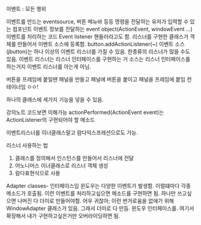 이벤트 : 모든 행위

이벤트를 만드는 eventsource, 버튼 메뉴바 등등 명령을 전달하는 유저가 입력할 수 있는 컴포넌트
이벤트 정보를 전달하는 event object(ActionEvent, windowEvent ...)
이벤트를 처리하는 코드 Event listener 핸들러라고도 함.
리스너를 구현한 클래스가 객체를 만들어서 이벤트 소스에 등록함. button.addActionListener(~)
이벤트 소스(jbutton)는 하나 이상의 이벤트 리스너를 가질 수 있음. 한종류의 리스너가 많을 수도 있음.
이벤트 리스너는 리스너 인터페이스를 구현하는 거
소스는 리스너 인터페이스를 하는거지 이벤트 리스너를 아는게 아님.

버튼을 프레임에 붙일땐 패널을 만들고 패널에 버튼을 붙이고 패널을 프레임에 붙임 컨테이너임 ㅇㅇ!

하나의 클래스에 세가지 기능을 넣을 수 있음.

강의노트 코드보면 이해가능
actionPerformed(ActionEvent event)는 ActionListener의 구현되어야 할 메소드

이벤트리스너를 이너클래스말고 람다익스프레션으로도 가능.

리스너 사용하는 법

1. 클래스를 정의해서 인스턴스를 만들어서 리스너에 전달
2. 어노니머스 이너클래스로 리스너 객체 생성
3. 람다표현식으로 사용

Adapter classes- 인터페이스임
윈도우는 다양한 이벤트가 발생함.
이럴떄마다 각종 메소드가 호출됨. 이런 이벤트를 처리하고싶으면 메소드를 구현하면 됨.
하나만 쓰고싶으면 나머진 다 더미로 만들어야함. 어우 귀찮아; 이런 번거로움을 없애기 위해
WindowAdapter 클래스가 있음. 그래서 더미로 다 만듬. 윈도우 인터페이스를. 여기서 확장해서 내가 구현하고싶은거만 오버라이딩하면 됨.

